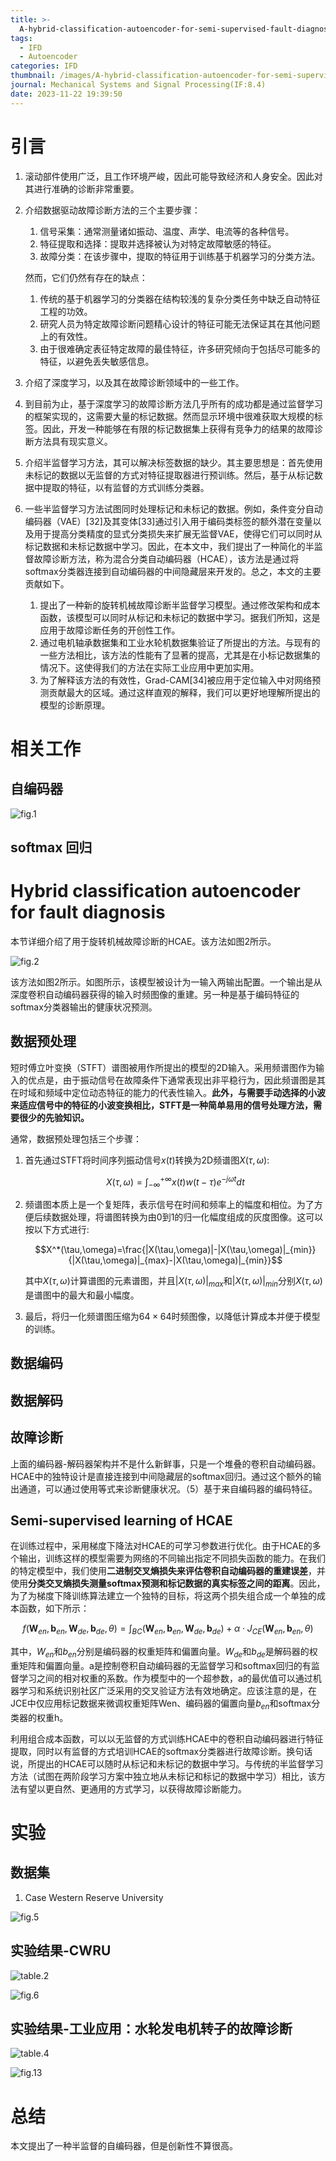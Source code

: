 ```yaml
---
title: >-
  A-hybrid-classification-autoencoder-for-semi-supervised-fault-diagnosis-in-rotating-machinery
tags:
  - IFD
  - Autoencoder
categories: IFD
thumbnail: /images/A-hybrid-classification-autoencoder-for-semi-supervised-fault-diagnosis-in-rotating-machinery/fig.2.png
journal: Mechanical Systems and Signal Processing(IF:8.4)
date: 2023-11-22 19:39:50
---
```


# 引言

1. 滚动部件使用广泛，且工作环境严峻，因此可能导致经济和人身安全。因此对其进行准确的诊断非常重要。

2. 介绍数据驱动故障诊断方法的三个主要步骤：

   1. 信号采集：通常测量诸如振动、温度、声学、电流等的各种信号。
   2. 特征提取和选择：提取并选择被认为对特定故障敏感的特征。
   3. 故障分类：在该步骤中，提取的特征用于训练基于机器学习的分类方法。

   然而，它们仍然有存在的缺点：

   1. 传统的基于机器学习的分类器在结构较浅的复杂分类任务中缺乏自动特征工程的功效。
   2. 研究人员为特定故障诊断问题精心设计的特征可能无法保证其在其他问题上的有效性。
   3. 由于很难确定表征特定故障的最佳特征，许多研究倾向于包括尽可能多的特征，以避免丢失敏感信息。

3. 介绍了深度学习，以及其在故障诊断领域中的一些工作。

4. 到目前为止，基于深度学习的故障诊断方法几乎所有的成功都是通过监督学习的框架实现的，这需要大量的标记数据。然而显示环境中很难获取大规模的标签。因此，开发一种能够在有限的标记数据集上获得有竞争力的结果的故障诊断方法具有现实意义。

5. 介绍半监督学习方法，其可以解决标签数据的缺少。其主要思想是：首先使用未标记的数据以无监督的方式对特征提取器进行预训练。然后，基于从标记数据中提取的特征，以有监督的方式训练分类器。

6. 一些半监督学习方法试图同时处理标记和未标记的数据。例如，条件变分自动编码器（VAE）[32]及其变体[33]通过引入用于编码类标签的额外潜在变量以及用于提高分类精度的显式分类损失来扩展无监督VAE，使得它们可以同时从标记数据和未标记数据中学习。因此，在本文中，我们提出了一种简化的半监督故障诊断方法，称为混合分类自动编码器（HCAE），该方法是通过将softmax分类器连接到自动编码器的中间隐藏层来开发的。总之，本文的主要贡献如下。

   1. 提出了一种新的旋转机械故障诊断半监督学习模型。通过修改架构和成本函数，该模型可以同时从标记和未标记的数据中学习。据我们所知，这是应用于故障诊断任务的开创性工作。
   2. 通过电机轴承数据集和工业水轮机数据集验证了所提出的方法。与现有的一些方法相比，该方法的性能有了显著的提高，尤其是在小标记数据集的情况下。这使得我们的方法在实际工业应用中更加实用。
   3. 为了解释该方法的有效性，Grad-CAM[34]被应用于定位输入中对网络预测贡献最大的区域。通过这样直观的解释，我们可以更好地理解所提出的模型的诊断原理。

   

# 相关工作

## 自编码器



![fig.1](/images/A-hybrid-classification-autoencoder-for-semi-supervised-fault-diagnosis-in-rotating-machinery/fig.1.png)



## softmax 回归



# Hybrid classification autoencoder for fault diagnosis

本节详细介绍了用于旋转机械故障诊断的HCAE。该方法如图2所示。

![fig.2](/images/A-hybrid-classification-autoencoder-for-semi-supervised-fault-diagnosis-in-rotating-machinery/fig.2.png)

该方法如图2所示。如图所示，该模型被设计为一输入两输出配置。一个输出是从深度卷积自动编码器获得的输入时频图像的重建。另一种是基于编码特征的softmax分类器输出的健康状况预测。

## 数据预处理

短时傅立叶变换（STFT）谱图被用作所提出的模型的2D输入。采用频谱图作为输入的优点是，由于振动信号在故障条件下通常表现出非平稳行为，因此频谱图是其在时域和频域中定位动态特征的能力的代表性输入。**此外，与需要手动选择的小波来适应信号中的特征的小波变换相比，STFT是一种简单易用的信号处理方法，需要很少的先验知识。**

通常，数据预处理包括三个步骤：

1. 首先通过STFT将时间序列振动信号$x(t)$转换为2D频谱图$X(\tau, ω)$:

   $$X(\tau,\omega)=\int_{-\infty}^{+\infty}x(t)w(t-\tau)e^{-j\omega t}dt$$

2. 频谱图本质上是一个复矩阵，表示信号在时间和频率上的幅度和相位。为了方便后续数据处理，将谱图转换为由0到1的归一化幅度组成的灰度图像。这可以按以下方式进行:

   $$X^*(\tau,\omega)=\frac{|X(\tau,\omega)|-|X(\tau,\omega)|_{min}}{|X(\tau,\omega)|_{max}-|X(\tau,\omega)|_{min}}$$

   其中$X(\tau, ω)$计算谱图的元素谱图，并且$|X(\tau, ω)|_{max}$和$|X(\tau, ω)|_{min}$分别$X(\tau, ω)$是谱图中的最大和最小幅度。

3. 最后，将归一化频谱图压缩为$64\times64$时频图像，以降低计算成本并便于模型的训练。

## 数据编码

## 数据解码

## 故障诊断

上面的编码器-解码器架构并不是什么新鲜事，只是一个堆叠的卷积自动编码器。HCAE中的独特设计是直接连接到中间隐藏层的softmax回归。通过这个额外的输出通道，可以通过使用等式来诊断健康状况。（5）基于来自编码器的编码特征。

## Semi-supervised learning of HCAE

在训练过程中，采用梯度下降法对HCAE的可学习参数进行优化。由于HCAE的多个输出，训练这样的模型需要为网络的不同输出指定不同损失函数的能力。在我们的特定模型中，我们使用**二进制交叉熵损失来评估卷积自动编码器的重建误差**，并使用**分类交叉熵损失测量softmax预测和标记数据的真实标签之间的距离**。因此，为了为梯度下降训练算法建立一个独特的目标，将这两个损失组合成一个单独的成本函数，如下所示：

$$f(\mathbf{W}_{en},\mathbf{b}_{en},\mathbf{W}_{de},\mathbf{b}_{de},\theta)=\int_{BC}(\mathbf{W}_{en},\mathbf{b}_{en},\mathbf{W}_{de},\mathbf{b}_{de})+\alpha\cdot J_{CE}(\mathbf{W}_{en},\mathbf{b}_{en},\theta)$$

其中，$W_{en}$和$b_{en}$分别是编码器的权重矩阵和偏置向量。$W_{de}$和$b_{de}$是解码器的权重矩阵和偏置向量。a是控制卷积自动编码器的无监督学习和softmax回归的有监督学习之间的相对权重的系数。作为模型中的一个超参数，a的最优值可以通过机器学习和系统识别社区广泛采用的交叉验证方法有效地确定。应该注意的是，在JCE中仅应用标记数据来微调权重矩阵Wen、编码器的偏置向量$b_{en}$和softmax分类器的权重h。

利用组合成本函数，可以以无监督的方式训练HCAE中的卷积自动编码器进行特征提取，同时以有监督的方式培训HCAE的softmax分类器进行故障诊断。换句话说，所提出的HCAE可以随时从标记和未标记的数据中学习。与传统的半监督学习方法（试图在两阶段学习方案中独立地从未标记和标记的数据中学习）相比，该方法有望以更自然、更通用的方式学习，以获得故障诊断能力。

# 实验

## 数据集

1. Case Western Reserve University

![fig.5](/images/A-hybrid-classification-autoencoder-for-semi-supervised-fault-diagnosis-in-rotating-machinery/fig.5.png)

## 实验结果-CWRU

![table.2](/images/A-hybrid-classification-autoencoder-for-semi-supervised-fault-diagnosis-in-rotating-machinery/table.2.png)

![fig.6](/images/A-hybrid-classification-autoencoder-for-semi-supervised-fault-diagnosis-in-rotating-machinery/fig.6.png)



## 实验结果-工业应用：水轮发电机转子的故障诊断

![table.4](/images/A-hybrid-classification-autoencoder-for-semi-supervised-fault-diagnosis-in-rotating-machinery/table.4.png)



![fig.13](/images/A-hybrid-classification-autoencoder-for-semi-supervised-fault-diagnosis-in-rotating-machinery/fig.13.png)



# 总结

本文提出了一种半监督的自编码器，但是创新性不算很高。






















